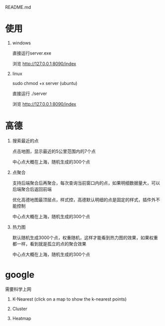 README.md

# 使用

1. windows

    直接运行server.exe

    浏览 http://127.0.0.1:8090/index
    
2. linux

    sudo chmod +x server (ubuntu)
    
    直接运行 ./server

    浏览 http://127.0.0.1:8090/index

# 高德
1. 搜索最近的点 

   点击地图，显示最近的5公里范围内的7个点

   中心点大概在上海，随机生成的300个点

2. 点聚合

    支持后端聚合后再聚合，每次查询当前窗口内的点，如果明细数据量大，可以后端聚合后返回前端

    优化高德地图最顶层点，样式控，高德默认明细的点是固定的样式，插件外不能控制

    中心点大概在上海，随机生成的300个点

3. 热力图

    默认随机生成3000个点，权重随机，这样才能看到热力图的效果，如果权重都一样，看到就是孤立的点的聚合效果

    中心点大概在上海，随机生成的300个点

# google 
需要科学上网
1. K-Nearest (click on a map to show the k-nearest points)

2. Cluster

3. Heatmap
